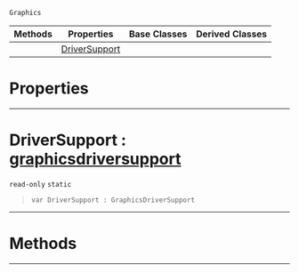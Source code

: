  `Graphics`

|Methods|Properties|Base Classes|Derived Classes|
|---|---|---|---|
| |[ DriverSupport](https://github.com/PlasmaEngine/PlasmaDocs/tree/master/docs/C%2B%2B/code_reference/class_reference/graphics.markdown#driversupport-plasma-engin)| | |


 #  Properties


---  
 #  DriverSupport : [graphicsdriversupport](https://github.com/PlasmaEngine/PlasmaDocs/tree/master/docs/C%2B%2B/code_reference/class_reference/graphicsdriversupport.markdown)

 `read-only` `static`

> 
> ``` lang=cpp, name=Lightning
> var DriverSupport : GraphicsDriverSupport


---  
 #  Methods


---  
 

 